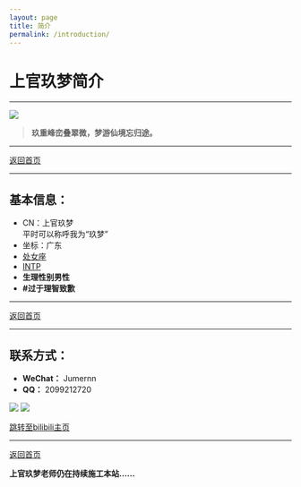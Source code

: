 ```yaml
---
layout: page
title: 简介
permalink: /introduction/
---
```


<haed>
    <link rel="stylesheet" href="../../css/gallery.css">
</haed>

# 上官玖梦简介

---

<div class="vertical">
  <img src="https://image.hokubu.cn/i/2024/11/17/6739e2a34ff36.jpg">
</div>

>**玖重峰峦叠翠微，梦游仙境忘归途。**

---

[返回首页](https://www.jumern.com/)

---

## 基本信息：
- CN：上官玖梦  
  平时可以称呼我为“玖梦”
- 坐标：广东
- [处女座](https://baike.baidu.com/item/%E5%A4%84%E5%A5%B3%E5%BA%A7/2859614)
- [INTP](https://www.16personalities.com/ch/intp-%E4%BA%BA%E6%A0%BC)
- **生理性别男性**
- **#过于理智致歉**

---

[返回首页](https://www.jumern.com/)

---

## 联系方式：

- **WeChat：** Jumernn
- **QQ：** 2099212720

<div class="vertical">
  <img src="https://image.hokubu.cn/i/2024/11/17/6739e2a249712.png">
  <img src="https://image.hokubu.cn/i/2024/11/17/6739e2a2be1dc.jpg">
</div>

[跳转至bilibili主页](https://space.bilibili.com/353199743)

---

[返回首页](https://www.jumern.com/)

**上官玖梦老师仍在持续施工本站……**